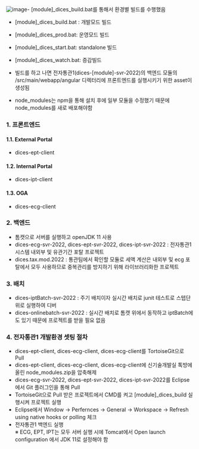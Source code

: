 ![image](https://github.com/inquotient/cupia/assets/16378728/053ce6a9-6faa-40a5-a8a8-4eb9129aedcf)- [module]_dices_build.bat를 통해서 환경별 빌드를 수행했음
+ [module]_dices_build.bat : 개발모드 빌드
+ [module]_dices_prod.bat: 운영모드 빌드
+ [module]_dices_start.bat: standalone 빌드
+ [module]_dices_watch.bat: 증감빌드

+ 빌드를 하고 나면 전자통관1(dices-[module]-svr-2022)의 백엔드 모듈의 /src/main/webapp/angular 디렉터리에 프론트엔드를 실행시키기 위한 asset이 생성됨

- node_modules는 npm을 통해 설치 후에 일부 모듈을 수정했기 때문에 node_modules를 새로 배포해야함

### 1. 프론트엔드  
#### 1.1. External Portal  
+ dices-ept-client

#### 1.2. Internal Portal  
+ dices-ipt-client  

#### 1.3. OGA
+ dices-ecg-client

### 2. 백엔드
+ 톰캣으로 서버를 실행하고 openJDK 11 사용
+ dices-ecg-svr-2022, dices-ept-svr-2022, dices-ipt-svr-2022 : 전자통관1 시스템 내외부 및 유관기간 포탈 프로젝트
+ dices.tax.mod.2022 : 통관팀에서 확인할 모듈로 세액 계산은 내외부 및 ecg 포탈에서 모두 사용하므로 중복관리를 방지하기 위해 라이브러리화한 프로젝트

### 3. 배치
+ dices-iptBatch-svr-2022 : 주기 배치이자 실시간 배치로 junit 테스트로 스텝단위로 실행하여 디버
+ dices-onlinebatch-svr-2022 : 실시간 배치로 톰캣 위에서 동작하고 iptBatch에도 있기 때문에 프로젝트를 받을 필요 없음

### 4. 전자통관1 개발환경 셋팅 절차   
+ dices-ept-client, dices-ecg-client, dices-ecg-client를 TortoiseGit으로 Pull
+ dices-ept-client, dices-ecg-client, dices-ecg-client에 신기술개발실 톡방에 올린 node_modules.zip을 압축해제
+ dices-ecg-svr-2022, dices-ept-svr-2022, dices-ipt-svr-2022를 Eclipse에서 Git 플러그인을 통해 Pull
+ TortoiseGit으로 Pull 받은 프로젝트에서 CMD를 켜고 [module]_dices_build 실행시켜 프로젝트 실행
+ Eclipse에서 Window -> Perfernces -> General -> Workspace -> Refresh using native hooks or polling 체크
+ 전자통관1 백엔드 실행  
※ ECG, EPT, IPT는 모두 서버 실행 시에 Tomcat에서 Open launch configuration 에서 JDK 11로 설정해야 함
